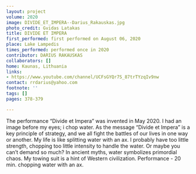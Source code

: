 ```yaml
---
layout: project
volume: 2020
image: DIVIDE_ET_IMPERA--Darius_Rakauskas.jpg
photo_credit: Gvidas Latakas
title: DIVIDE ET IMPERA
first_performed: first performed on August 06, 2020
place: Lake Lampedis
times_performed: performed once in 2020
contributor: DARIUS RAKAUSKAS
collaborators: []
home: Kaunas, Lithuania
links:
- https://www.youtube.com/channel/UCFsGYQr7S_87trTYzqIv9nw
contact: rrdarius@yahoo.com
footnote: ''
tags: []
pages: 378-379

---
```


The performance “Divide et Impera” was invented in May 2020. I had an image before my eyes; i chop water. As the message “Divide et Impera” is a key principle of strategy, and we all fight the battles of our lives in one way or another. My life is like splitting water with an ax. I probably have too little strength, chopping too little intensity to handle the water. Or maybe you can’t demand so much? 
In ancient myths, water symbolizes primordial chaos. My towing suit is a hint of Western civilization. Performance - 20 min. chopping water with an ax.
